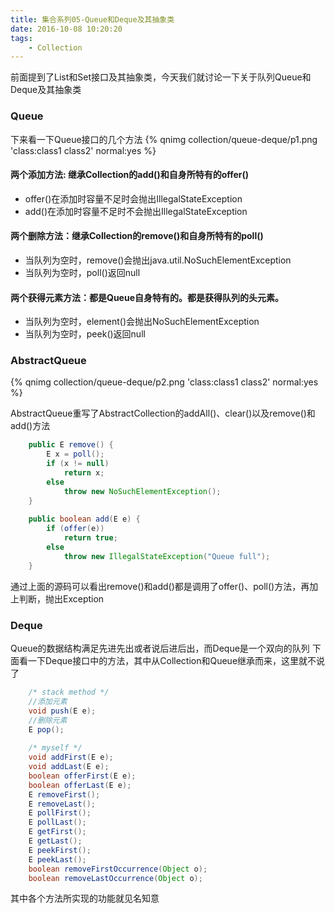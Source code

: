 ```yaml
---
title: 集合系列05-Queue和Deque及其抽象类
date: 2016-10-08 10:20:20
tags:
	- Collection
---
```

前面提到了List和Set接口及其抽象类，今天我们就讨论一下关于队列Queue和Deque及其抽象类

### Queue

下来看一下Queue接口的几个方法
{% qnimg collection/queue-deque/p1.png 'class:class1 class2' normal:yes %}

<!--more-->

#### 两个添加方法: 继承Collection的add()和自身所特有的offer()
- offer()在添加时容量不足时会抛出IllegalStateException
- add()在添加时容量不足时不会抛出IllegalStateException


#### 两个删除方法：继承Collection的remove()和自身所特有的poll()
- 当队列为空时，remove()会抛出java.util.NoSuchElementException
- 当队列为空时，poll()返回null
	
#### 两个获得元素方法：都是Queue自身特有的。都是获得队列的头元素。
- 当队列为空时，element()会抛出NoSuchElementException
- 当队列为空时，peek()返回null
	
### AbstractQueue

{% qnimg collection/queue-deque/p2.png 'class:class1 class2' normal:yes %}

AbstractQueue重写了AbstractCollection的addAll()、clear()以及remove()和add()方法
``` java
	public E remove() {
        E x = poll();
        if (x != null)
            return x;
        else
            throw new NoSuchElementException();
    }
	
	public boolean add(E e) {
        if (offer(e))
            return true;
        else
            throw new IllegalStateException("Queue full");
    }
```
通过上面的源码可以看出remove()和add()都是调用了offer()、poll()方法，再加上判断，抛出Exception

### Deque

Queue的数据结构满足先进先出或者说后进后出，而Deque是一个双向的队列
下面看一下Deque接口中的方法，其中从Collection和Queue继承而来，这里就不说了
``` java
	/* stack method */
	//添加元素
	void push(E e);
	//删除元素
	E pop();
	
	/* myself */
	void addFirst(E e);
	void addLast(E e);
	boolean offerFirst(E e);
	boolean offerLast(E e);
	E removeFirst();
	E removeLast();
	E pollFirst();
	E pollLast();
	E getFirst();
	E getLast();
	E peekFirst();
	E peekLast();
	boolean removeFirstOccurrence(Object o);
	boolean removeLastOccurrence(Object o);
```
其中各个方法所实现的功能就见名知意